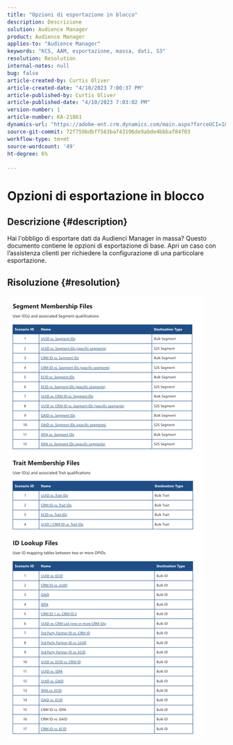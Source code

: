 ```yaml
---
title: "Opzioni di esportazione in blocco"
description: Descrizione
solution: Audience Manager
product: Audience Manager
applies-to: "Audience Manager"
keywords: "KCS, AAM, esportazione, massa, dati, S3"
resolution: Resolution
internal-notes: null
bug: false
article-created-by: Curtis Oliver
article-created-date: "4/10/2023 7:00:37 PM"
article-published-by: Curtis Oliver
article-published-date: "4/10/2023 7:03:02 PM"
version-number: 1
article-number: KA-21861
dynamics-url: "https://adobe-ent.crm.dynamics.com/main.aspx?forceUCI=1&pagetype=entityrecord&etn=knowledgearticle&id=f0d1f5f7-d1d7-ed11-a7c7-6045bd006268"
source-git-commit: 72f759bdbff563ba743196de9abde4bbbaf84f03
workflow-type: tm+mt
source-wordcount: '49'
ht-degree: 6%

---
```


# Opzioni di esportazione in blocco

## Descrizione {#description}

Hai l&#39;obbligo di esportare dati da Audienci Manager in massa? Questo documento contiene le opzioni di esportazione di base. Apri un caso con l’assistenza clienti per richiedere la configurazione di una particolare esportazione.

## Risoluzione {#resolution}


![](assets/2c0f443a-d2d7-ed11-a7c7-6045bd006268.png)
